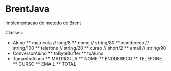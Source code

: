 # BrentJava
Implementacao do metodo de Brent

Classes:

* Aluno
** matricula    // long/8
** nome         // string/80
** enddereco    // string/100
** telefone     // string/20
** curso        // short/2
** email        // string/90
* ConversorAluno
** toByteBuffer
** toAluno
* TamanhoAluno
** MATRICULA
** NOME
** ENDDERECO
** TELEFONE
** CURSO
** EMAIL
** TOTAL
